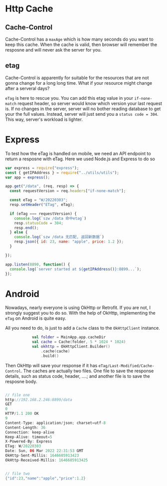 # Http Cache

## Cache-Control
Cache-Control has a `maxAge` which is how many seconds do you want to keep this cache. When the cache is valid, then browser will remember the resposne and will never ask the server for you. 

## etag
Cache-Control is apparently for suitable for the resources that are not gonna change for a long long time. What if your resource might change after a serveral days?

`eTag` is here to rescue you. You can add this etag value in your `if-none-match` request header, so server would know which version your last request is. If no changes in the server, server will no bother reading database to get your the full values. Instead, server will just send you a `status code = 304`. This way, server's workload is lighter. 

# Express
To test how the eTag is handled on mobile, we need an API endpoint to return a resposne with eTag. Here we used Node.js and Express to do so

```js
var express = require("express");
const { getIPAddress } = require("../utils/utils");
var app = express();

app.get("/data", (req, resp) => {
  const requestVersion = req.headers["if-none-match"];

  const eTag = "W/20220303";
  resp.setHeader("ETag", eTag);

  if (eTag === requestVersion) {
    console.log(`szw /data 命中etag`)
    resp.statusCode = 304;
    resp.end();
  } else {
    console.log(`szw /data 无匹配, 返回新数据`)
    resp.json({ id: 23, name: "apple", price: 1.2 }); 
  }

});

app.listen(8890, function() {
  console.log(`server started at ${getIPAddress()}:8899...`);
});

```


# Android
Nowadays, nearly everyone is using OkHttp or Retrofit. If you are not, I strongly suggest you to do so. With the help of OkHttp, implementing the `eTag` on Android is quite easy. 

All you need to do, is just to add a `Cache` class to the `OkHttpClient` instance.

```kotlin
            val folder = MainApp.app.cacheDir
            val cache = Cache(folder, 5 * 1024 * 1024)
            val okhttp = OkHttpClient.Builder()
                .cache(cache)
                .build()
```                

Then OkHttp will save your response if it has `eTag/Last-Modified/Cache-Control`. The caches are actually two files. One file to save the response details, such as status code, header, ....; and another file is to save the resposne body.


```kotlin

// file one 
http://192.168.2.246:8899/data
GET
0
HTTP/1.1 200 OK
9
Content-Type: application/json; charset=utf-8
Content-Length: 36
Connection: keep-alive
Keep-Alive: timeout=5
X-Powered-By: Express
ETag: W/20220303
Date: Sun, 06 Mar 2022 22:31:53 GMT
OkHttp-Sent-Millis: 1646605913423
OkHttp-Received-Millis: 1646605913425


// file two
{"id":23,"name":"apple","price":1.2}

```